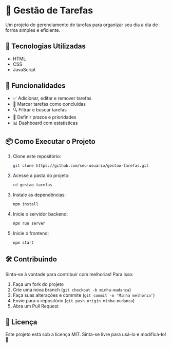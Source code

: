 # 📌 Gestão de Tarefas

Um projeto de gerenciamento de tarefas para organizar seu dia a dia de forma simples e eficiente.

## 🚀 Tecnologias Utilizadas

- HTML
- CSS
- JavaScript

## 🎯 Funcionalidades

- ✅ Adicionar, editar e remover tarefas
- 📌 Marcar tarefas como concluídas
- 🔍 Filtrar e buscar tarefas
- 📅 Definir prazos e prioridades
- 📊 Dashboard com estatísticas

## 📦 Como Executar o Projeto

1. Clone este repositório:
   ```bash
   git clone https://github.com/seu-usuario/gestao-tarefas.git
   ```
2. Acesse a pasta do projeto:
   ```bash
   cd gestao-tarefas
   ```
3. Instale as dependências:
   ```bash
   npm install
   ```
4. Inicie o servidor backend:
   ```bash
   npm run server
   ```
5. Inicie o frontend:
   ```bash
   npm start
   ```

## 🛠️ Contribuindo

Sinta-se à vontade para contribuir com melhorias! Para isso:

1. Faça um fork do projeto
2. Crie uma nova branch (`git checkout -b minha-mudanca`)
3. Faça suas alterações e commite (`git commit -m 'Minha melhoria'`)
4. Envie para o repositório (`git push origin minha-mudanca`)
5. Abra um Pull Request

## 📄 Licença

Este projeto está sob a licença MIT. Sinta-se livre para usá-lo e modificá-lo! 🚀


